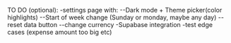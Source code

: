 TO DO (optional):
-settings page with:
--Dark mode + Theme picker(color highlights)
--Start of week change (Sunday or monday, maybe any day)
--reset data button
--change currency
-Supabase integration
-test edge cases (expense amount too big etc)
